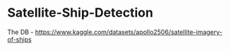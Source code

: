 # Satellite-Ship-Detection

The DB - https://www.kaggle.com/datasets/apollo2506/satellite-imagery-of-ships
